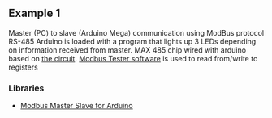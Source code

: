 ## Example 1
Master (PC) to slave (Arduino Mega) communication using ModBus protocol RS-485
Arduino is loaded with a program that lights up 3 LEDs depending on information received from master.
MAX 485 chip wired with arduino based on [the circuit](https://github.com/Jamshedshoh/proxima/blob/master/exercises/sources/Ff8Vo.png).
[Modbus Tester software](https://github.com/Jamshedshoh/proxima/blob/master/tools/Tester.exe) is used to read from/write to registers  


### Libraries
- [Modbus Master Slave for Arduino](https://github.com/smarmengol/Modbus-Master-Slave-for-Arduino)
